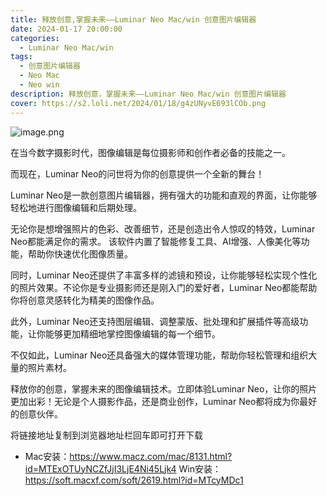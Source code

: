 ```yaml
---
title: 释放创意,掌握未来——Luminar Neo Mac/win 创意图片编辑器
date: 2024-01-17 20:00:00
categories:
  - Luminar Neo Mac/win
tags:
  - 创意图片编辑器
  - Neo Mac
  - Neo win
description: 释放创意，掌握未来——Luminar Neo Mac/win 创意图片编辑器
cover: https://s2.loli.net/2024/01/18/g4zUNyvE693lCOb.png
---
```

![image.png](https://s2.loli.net/2024/01/18/g4zUNyvE693lCOb.png)

在当今数字摄影时代，图像编辑是每位摄影师和创作者必备的技能之一。

而现在，Luminar Neo的问世将为你的创意提供一个全新的舞台！ 

Luminar Neo是一款创意图片编辑器，拥有强大的功能和直观的界面，让你能够轻松地进行图像编辑和后期处理。

无论你是想增强照片的色彩、改善细节，还是创造出令人惊叹的特效，Luminar Neo都能满足你的需求。 该软件内置了智能修复工具、AI增强、人像美化等功能，帮助你快速优化图像质量。

同时，Luminar Neo还提供了丰富多样的滤镜和预设，让你能够轻松实现个性化的照片效果。不论你是专业摄影师还是刚入门的爱好者，Luminar Neo都能帮助你将创意灵感转化为精美的图像作品。 

此外，Luminar Neo还支持图层编辑、调整蒙版、批处理和扩展插件等高级功能，让你能够更加精细地掌控图像编辑的每一个细节。

不仅如此，Luminar Neo还具备强大的媒体管理功能，帮助你轻松管理和组织大量的照片素材。 

释放你的创意，掌握未来的图像编辑技术。立即体验Luminar Neo，让你的照片更加出彩！无论是个人摄影作品，还是商业创作，Luminar Neo都将成为你最好的创意伙伴。

将链接地址复制到浏览器地址栏回车即可打开下载 

- Mac安装：https://www.macz.com/mac/8131.html?id=MTExOTUyNCZfJjI3LjE4Ni45Ljk4 Win安装：https://soft.macxf.com/soft/2619.html?id=MTcyMDc1
